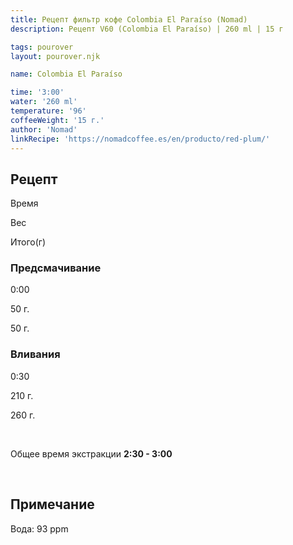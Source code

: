 ```yaml
---
title: Рецепт фильтр кофе Colombia El Paraíso (Nomad)
description: Рецепт V60 (Colombia El Paraíso) | 260 ml | 15 г

tags: pourover
layout: pourover.njk

name: Colombia El Paraíso

time: '3:00'
water: '260 ml'
temperature: '96'
coffeeWeight: '15 г.'
author: 'Nomad'
linkRecipe: 'https://nomadcoffee.es/en/producto/red-plum/'
---
```


## Рецепт


<div class="time-line">

Время

Вес

Итого(г)

</div>

### Предсмачивание

<div class="time-line">

0:00

50 г.

50 г.

</div>


### Вливания

<div class="time-line">

0:30

210 г.

260 г.

</div>

<br>

Общее время экстракции __2:30 - 3:00__

<br>
<div class="info-warm">

## Примечание

Вода: 93 ppm
</div>



